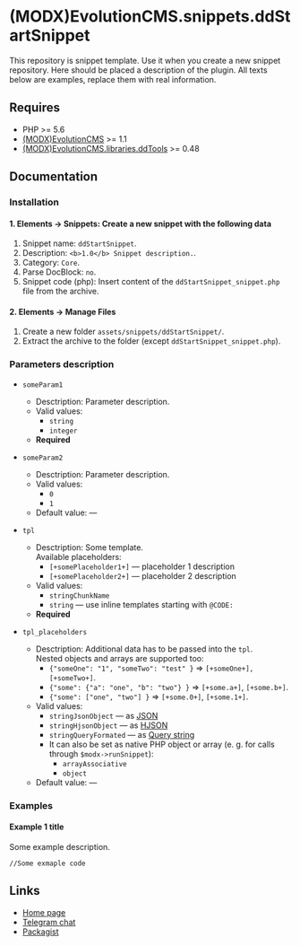 # (MODX)EvolutionCMS.snippets.ddStartSnippet

This repository is snippet template. Use it when you create a new snippet repository.
Here should be placed a description of the plugin. All texts below are examples, replace them with real information.


## Requires

* PHP >= 5.6
* [(MODX)EvolutionCMS](https://github.com/evolution-cms/evolution) >= 1.1
* [(MODX)EvolutionCMS.libraries.ddTools](https://code.divandesign.biz/modx/ddtools) >= 0.48


## Documentation


### Installation


#### 1. Elements → Snippets: Create a new snippet with the following data

1. Snippet name: `ddStartSnippet`.
2. Description: `<b>1.0</b> Snippet description.`.
3. Category: `Core`.
4. Parse DocBlock: `no`.
5. Snippet code (php): Insert content of the `ddStartSnippet_snippet.php` file from the archive.


#### 2. Elements → Manage Files

1. Create a new folder `assets/snippets/ddStartSnippet/`.
2. Extract the archive to the folder (except `ddStartSnippet_snippet.php`).


### Parameters description

* `someParam1`
	* Desctription: Parameter description.
	* Valid values:
		* `string`
		* `integer`
	* **Required**
	
* `someParam2`
	* Desctription: Parameter description.
	* Valid values:
		* `0`
		* `1`
	* Default value: —
	
* `tpl`
	* Desctription: Some template.  
		Available placeholders:
		* `[+somePlaceholder1+]` — placeholder 1 description
		* `[+somePlaceholder2+]` — placeholder 2 description
	* Valid values:
		* `stringChunkName`
		* `string` — use inline templates starting with `@CODE:`
	* **Required**
	
* `tpl_placeholders`
	* Desctription:
		Additional data has to be passed into the `tpl`.  
		Nested objects and arrays are supported too:
		* `{"someOne": "1", "someTwo": "test" }` => `[+someOne+], [+someTwo+]`.
		* `{"some": {"a": "one", "b": "two"} }` => `[+some.a+]`, `[+some.b+]`.
		* `{"some": ["one", "two"] }` => `[+some.0+]`, `[+some.1+]`.
	* Valid values:
		* `stringJsonObject` — as [JSON](https://en.wikipedia.org/wiki/JSON)
		* `stringHjsonObject` — as [HJSON](https://hjson.github.io/)
		* `stringQueryFormated` — as [Query string](https://en.wikipedia.org/wiki/Query_string)
		* It can also be set as native PHP object or array (e. g. for calls through `$modx->runSnippet`):
			* `arrayAssociative`
			* `object`
	* Default value: —


### Examples


#### Example 1 title

Some example description.

```
//Some exmaple code
```


## Links

* [Home page](https://code.divandesign.biz/modx/ddstartsnippet)
* [Telegram chat](https://t.me/dd_code)
* [Packagist](https://packagist.org/packages/dd/evolutioncms-snippets-ddstartsnippet)


<link rel="stylesheet" type="text/css" href="https://DivanDesign.ru/assets/files/ddMarkdown.css" />